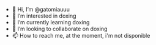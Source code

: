 - 👋 Hi, I’m @gatomiauuu
- 👀 I’m interested in doxing
- 🌱 I’m currently learning doxing 
- 💞️ I’m looking to collaborate on doxing
- 📫 How to reach me, at the moment, i'm not disponible 

<!---
gatomiauuu/gatomiauuu is a ✨ special ✨ repository because its `README.md` (this file) appears on your GitHub profile.
You can click the Preview link to take a look at your changes.
--->
